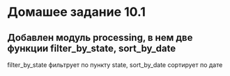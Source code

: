 # Домашее задание 10.1
## Добавлен модуль processing, в нем две функции filter_by_state, sort_by_date
filter_by_state фильтрует по пункту state, sort_by_date сортирует по дате

